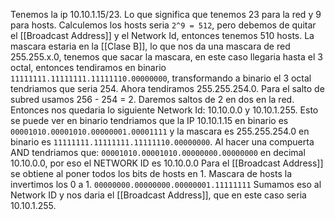 Tenemos la ip 10.10.1.15/23.
Lo que significa que tenemos 23 para la red y 9 para hosts.
Calculemos los hosts seria `2^9 = 512`, pero debemos de quitar el [[Broadcast Address]] y el Network Id, entonces tenemos 510 hosts.
La mascara estaria en la [[Clase B]], lo que nos da una mascara de red 255.255.x.0, tenemos que sacar la mascara, en este caso llegaria hasta el 3 octal, entonces tendiramos en binario `11111111.11111111.11111110.00000000`, transformando a binario el 3 octal tendriamos que seria 254.
Ahora tendiramos 255.255.254.0.
Para el salto de subred usamos 256 - 254 = 2. Daremos saltos de 2 en dos en la red.
Entonces nos quedaria lo siguiente Network Id: 10.10.0.0 y 10.10.1.255.
Esto se puede ver en binario tendriamos  que la IP 10.10.1.15 en binario es `00001010.00001010.00000001.00001111` y la mascara es 255.255.254.0 en binario es `11111111.11111111.11111110.00000000`. Al hacer una compuerta AND tendriamos que: `00001010.00001010.00000000.00000000` en decimal 10.10.0.0, por eso el NETWORK ID es 10.10.0.0
Para el [[Broadcast Address]] se obtiene al poner todos los bits de hosts en 1.
Mascara de hosts la invertimos los 0 a 1. `00000000.00000000.00000001.11111111` Sumamos eso al Network ID y nos daria el [[Broadcast Address]], que en este caso seria 10.10.1.255.